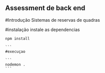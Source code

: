 ## Assessment de back end 

#Introdução 
Sistemas de reservas de quadras


#instalação 
instale as dependencias 

````
npm install 

```
#execuçao

```
nodemon . 
```